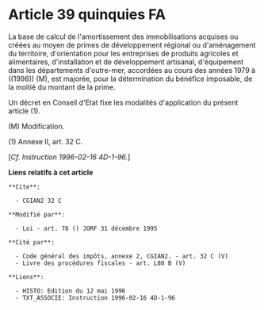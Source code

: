 # Article 39 quinquies FA

La base de calcul de l'amortissement des immobilisations acquises ou créées au moyen de primes de développement régional ou
d'aménagement du territoire, d'orientation pour les entreprises de produits agricoles et alimentaires, d'installation et de
développement artisanal, d'équipement dans les départements d'outre-mer, accordées au cours des années 1979 à ((1998)) (M),
est majorée, pour la détermination du bénéfice imposable, de la moitié du montant de la prime.

Un décret en Conseil d'Etat fixe les modalités d'application du présent article (1).

(M) Modification.

(1) Annexe II, art. 32 C.

[*Cf. Instruction 1996-02-16 4D-1-96.*]

**Liens relatifs à cet article**

	**Cite**:

	  - CGIAN2 32 C

	**Modifié par**:

	  - Loi - art. 78 () JORF 31 décembre 1995

	**Cité par**:

	  - Code général des impôts, annexe 2, CGIAN2. - art. 32 C (V)
	  - Livre des procédures fiscales - art. L80 B (V)

	**Liens**:

	  - HISTO: Edition du 12 mai 1996
	  - TXT_ASSOCIE: Instruction 1996-02-16 4D-1-96
